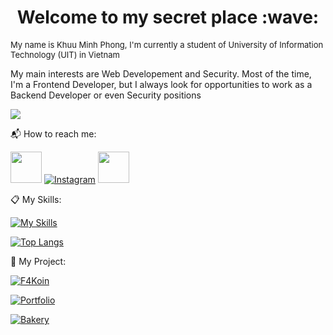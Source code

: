 <h1 align="center"> Welcome to my secret place :wave: </h1>

<font size="2">My name is Khuu Minh Phong, I'm currently a student of University of Information Technology (UIT) in Vietnam</font>

My main interests are Web Developement and Security. Most of the time, I'm a Frontend Developer, but I always look for opportunities to work as a Backend Developer or even Security positions

<picture>
  <source
    srcset="https://github-readme-stats.vercel.app/api?username=phongkhuu115&show_icons=true&theme=dark"
    media="(prefers-color-scheme: light)"
  />
  <source
    srcset="https://github-readme-stats.vercel.app/api?username=phongkhuu115&show_icons=true"
    media="(prefers-color-scheme: dark), (prefers-color-scheme: no-preference)"
  />
  <img src="https://github-readme-stats.vercel.app/api?username=phongkhuu115&show_icons=true" />
</picture>

:mailbox_with_mail: How to reach me: 

<a href='https://www.facebook.com/profile.php?id=100012597317849'><img src="https://raw.githubusercontent.com/gauravghongde/social-icons/master/PNG/Color/Facebook.png"  width="50" height="50"></a>
[![Instagram](https://skillicons.dev/icons?i=instagram)](https://www.instagram.com/phong.km115/)
<a href='mailto:phongkhuu115@gmail.com'><img src="https://raw.githubusercontent.com/gauravghongde/social-icons/master/PNG/Color/Gmail.png"  width="50" height="50"></a>


:clipboard: My Skills:

[![My Skills](https://skillicons.dev/icons?i=js,react,nodejs,express,html,css,bootstrap,tailwind,cs,git,github,linux,mysql)](https://skillicons.dev)


[![Top Langs](https://github-readme-stats.vercel.app/api/top-langs/?username=phongkhuu115&langs_count=7&theme=radical&layout=compact)](https://github.com/anuraghazra/github-readme-stats)


:telescope: My Project:

[![F4Koin](https://github-readme-stats.vercel.app/api/pin/?username=phongkhuu115&repo=F4-Koin_Web)](https://github.com/phongkhuu115/F4-Koin_Web)

[![Portfolio](https://github-readme-stats.vercel.app/api/pin/?username=phongkhuu115&repo=fkm-dev)](https://github.com/phongkhuu115/fkm-dev)

[![Bakery](https://github-readme-stats.vercel.app/api/pin/?username=phongkhuu115&repo=BakeryWebsiteDemo)](https://github.com/phongkhuu115/BakeryWebsiteDemo)


